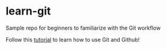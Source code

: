 # learn-git
Sample repo for beginners to familiarize with the Git workflow

Follow this [tutorial](https://docs.google.com/document/d/1-DhM6e9dxLMqzKxactxHKLiGlOZRoU_fFujeSnsF0xA/edit) to learn how to use Git and Github!
